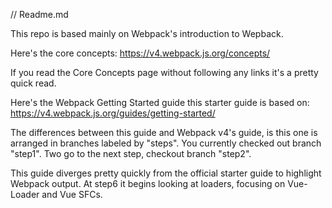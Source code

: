 // Readme.md

This repo is based mainly on Webpack's introduction to Wepback.

Here's the core concepts:
https://v4.webpack.js.org/concepts/

If you read the Core Concepts page without following any links it's a pretty quick read.

Here's the Webpack Getting Started guide this starter guide is based on:
https://v4.webpack.js.org/guides/getting-started/

The differences between this guide and Webpack v4's guide, is this one is arranged in branches labeled by "steps". You currently checked out branch "step1". Two go to the next step, checkout branch "step2".

This guide diverges pretty quickly from the official starter guide to highlight Webpack output. At step6 it begins looking at loaders, focusing on Vue-Loader and Vue SFCs.

